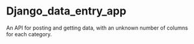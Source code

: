 # Django_data_entry_app
An API for posting and getting data, with an unknown  number of columns for each category.
